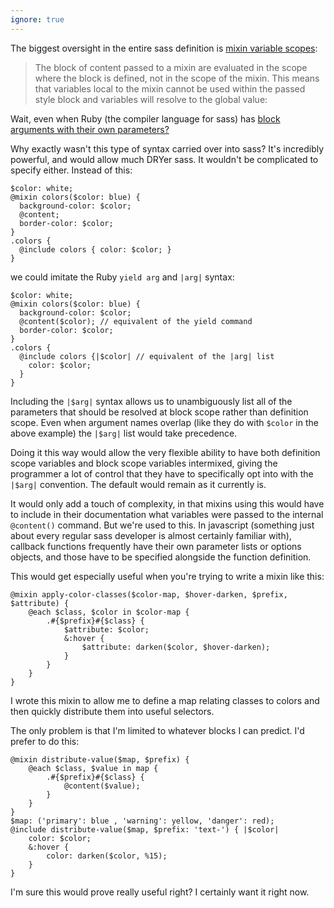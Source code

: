 ```yaml
---
ignore: true
---
```


The biggest oversight in the entire sass definition is [mixin variable scopes](http://sass-lang.com/documentation/file.SASS_REFERENCE.html#variable_scope_and_content_blocks):

> The block of content passed to a mixin are evaluated in the scope where the block is defined, not in the scope of the mixin. This means that variables local to the mixin cannot be used within the passed style block and variables will resolve to the global value:

Wait, even when Ruby (the compiler language for sass) has [block arguments with their own parameters?](http://www.tutorialspoint.com/ruby/ruby_blocks.htm)

Why exactly wasn't this type of syntax carried over into sass? It's incredibly powerful, and would allow much DRYer sass. It wouldn't be complicated to specify either. Instead of this:

```
$color: white;
@mixin colors($color: blue) {
  background-color: $color;
  @content;
  border-color: $color;
}
.colors {
  @include colors { color: $color; }
}
```

we could imitate the Ruby `yield arg` and `|arg|` syntax:

```
$color: white;
@mixin colors($color: blue) {
  background-color: $color;
  @content($color); // equivalent of the yield command
  border-color: $color;
}
.colors {
  @include colors {|$color| // equivalent of the |arg| list
  	color: $color;
  }
}
```

Including the `|$arg|` syntax allows us to unambiguously list all of the parameters that should be resolved at block scope rather than definition scope. Even when argument names overlap (like they do with `$color` in the above example) the `|$arg|` list would take precedence.

Doing it this way would allow the very flexible ability to have both definition scope variables and block scope variables intermixed, giving the programmer a lot of control that they have to specifically opt into with the `|$arg|` convention. The default would remain as it currently is.

It would only add a touch of complexity, in that mixins using this would have to include in their documentation what variables were passed to the internal `@content()` command. But we're used to this. In javascript (something just about every regular sass developer is almost certainly familiar with), callback functions frequently have their own parameter lists or options objects, and those have to be specified alongside the function definition.

This would get especially useful when you're trying to write a mixin like this:

```
@mixin apply-color-classes($color-map, $hover-darken, $prefix, $attribute) {
	@each $class, $color in $color-map {
		.#{$prefix}#{$class} {
			$attribute: $color;
			&:hover {
				$attribute: darken($color, $hover-darken);
			}
		}
	}
}
```

I wrote this mixin to allow me to define a map relating classes to colors and then quickly distribute them into useful selectors.

The only problem is that I'm limited to whatever blocks I can predict. I'd prefer to do this:

```
@mixin distribute-value($map, $prefix) {
	@each $class, $value in map {
		.#{$prefix}#{$class} {
			@content($value);
		}
	}
}
$map: ('primary': blue , 'warning': yellow, 'danger': red);
@include distribute-value($map, $prefix: 'text-') { |$color|
	color: $color;
	&:hover {
		color: darken($color, %15);
	}
}
```

I'm sure this would prove really useful right? I certainly want it right now.